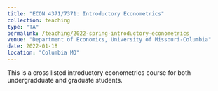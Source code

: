 ```yaml
---
title: "ECON 4371/7371: Introductory Econometrics"
collection: teaching
type: "TA"
permalink: /teaching/2022-spring-introductory-econometrics
venue: "Department of Economics, University of Missouri-Columbia"
date: 2022-01-18
location: "Columbia MO"
---
```


This is a cross listed introductory econometrics course for both undergradduate and graduate students. 
